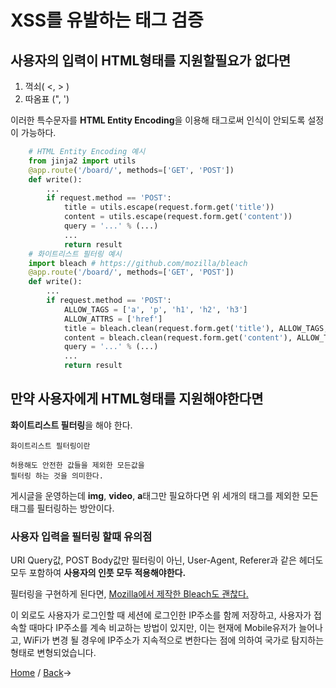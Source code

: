 # XSS를 유발하는 태그 검증

## 사용자의 입력이 HTML형태를 지원할필요가 없다면

1. 꺽쇠\( &lt;, &gt; \)
2. 따옴표 \(", '\)

이러한 특수문자를 **HTML Entity Encoding**을 이용해 태그로써 인식이 안되도록 설정이 가능하다.

```python
    # HTML Entity Encoding 예시
    from jinja2 import utils
    @app.route('/board/', methods=['GET', 'POST'])
    def write():
        ...
        if request.method == 'POST':
            title = utils.escape(request.form.get('title'))
            content = utils.escape(request.form.get('content'))
            query = '...' % (...)
            ...
            return result
    # 화이트리스트 필터링 예시
    import bleach # https://github.com/mozilla/bleach
    @app.route('/board/', methods=['GET', 'POST'])
    def write():
        ...
        if request.method == 'POST':
            ALLOW_TAGS = ['a', 'p', 'h1', 'h2', 'h3']
            ALLOW_ATTRS = ['href']
            title = bleach.clean(request.form.get('title'), ALLOW_TAGS, ALLOW_ATTRS)
            content = bleach.clean(request.form.get('content'), ALLOW_TAGS, ALLOW_ATTRS)
            query = '...' % (...)
            ...
            return result
```

## 만약 사용자에게 HTML형태를 지원해야한다면

**화이트리스트 필터링**을 해야 한다.

```text
화이트리스트 필터링이란

허용해도 안전한 값들을 제외한 모든값을
필터링 하는 것을 의미한다.
```

게시글을 운영하는데 **img**, **video**, **a**태그만 필요하다면 위 세개의 태그를 제외한 모든 태그를 필터링하는 방안이다.

### 사용자 입력을 필터링 할때 유의점

URI Query값, POST Body값만 필터링이 아닌, User-Agent, Referer과 같은 헤더도 모두 포함하여 **사용자의 인풋 모두 적용해야한다.**

필터링을 구현하게 된다면, [Mozilla에서 제작한 Bleach도 괜찮다.](https://github.com/mozilla/bleach)

이 외로도 사용자가 로그인할 때 세션에 로그인한 IP주소를 함께 저장하고, 사용자가 접속할 때마다 IP주소를 계속 비교하는 방법이 있지만, 이는 현재에 Mobile유저가 늘어나고, WiFi가 변경 될 경우에 IP주소가 지속적으로 변한다는 점에 의하여 국가로 탐지하는 형태로 변형되었습니다.

[Home](https://github.com/sunrabbit123/Learn_Web_Security) / [Back](./)-&gt;

